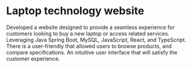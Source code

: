 # Laptop technology website

Developed a website designed to provide a seamless experience for customers looking to buy a new laptop or access related services. Leveraging Java Spring Boot, MySQL, JavaScript, React, and TypeScript. There is a user-friendly that allowed users to browse products, and compare specifications. An intuitive user interface that will satisfy the customer experience.
